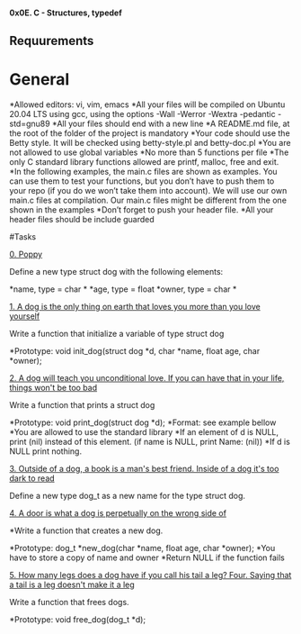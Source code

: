 #### 0x0E. C - Structures, typedef

## Requurements

# General

*Allowed editors: vi, vim, emacs
*All your files will be compiled on Ubuntu 20.04 LTS using gcc, using the options -Wall -Werror -Wextra -pedantic -std=gnu89
*All your files should end with a new line
*A README.md file, at the root of the folder of the project is mandatory
*Your code should use the Betty style. It will be checked using betty-style.pl and betty-doc.pl
*You are not allowed to use global variables
*No more than 5 functions per file
*The only C standard library functions allowed are printf, malloc, free and exit.
*In the following examples, the main.c files are shown as examples. You can use them to test your functions, but you don’t have to push them to your repo (if you do we won’t take them into account). We will use our own main.c files at compilation. Our main.c files might be different from the one shown in the examples
*Don’t forget to push your header file.
*All your header files should be include guarded

#Tasks

[0. Poppy](./dog.h)

Define a new type struct dog with the following elements:

*name, type = char *
*age, type = float
*owner, type = char *

[1. A dog is the only thing on earth that loves you more than you love yourself](./1-init_dog.c)

Write a function that initialize a variable of type struct dog

*Prototype: void init_dog(struct dog *d, char *name, float age, char *owner);

[2. A dog will teach you unconditional love. If you can have that in your life, things won't be too bad](./2-print_dog.c)

Write a function that prints a struct dog

*Prototype: void print_dog(struct dog *d);
*Format: see example bellow
*You are allowed to use the standard library
*If an element of d is NULL, print (nil) instead of this element. (if name is NULL, print Name: (nil))
*If d is NULL print nothing.

[3. Outside of a dog, a book is a man's best friend. Inside of a dog it's too dark to read](./dog.h)

Define a new type dog_t as a new name for the type struct dog.

[4. A door is what a dog is perpetually on the wrong side of](./4-new_dog.c)

*Write a function that creates a new dog.

*Prototype: dog_t *new_dog(char *name, float age, char *owner);
*You have to store a copy of name and owner
*Return NULL if the function fails

[5. How many legs does a dog have if you call his tail a leg? Four. Saying that a tail is a leg doesn't make it a leg](./5-free_dog.c)

Write a function that frees dogs.

*Prototype: void free_dog(dog_t *d);
